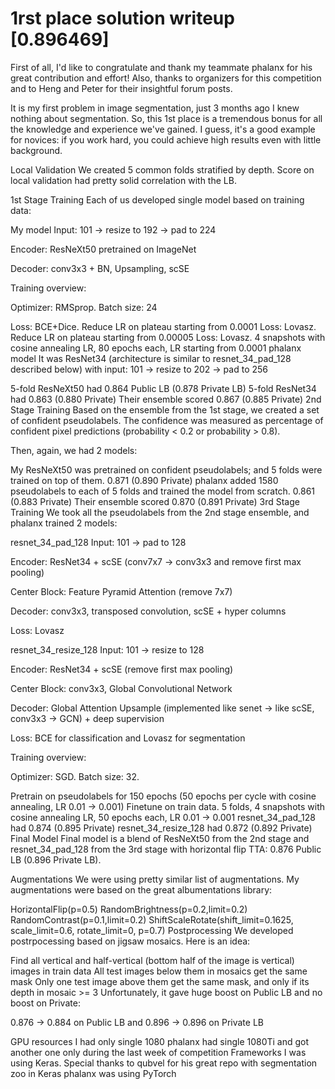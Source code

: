 # 1rst place solution writeup [0.896469]
First of all, I'd like to congratulate and thank my teammate phalanx for his great contribution and effort! Also, thanks to organizers for this competition and to Heng and Peter for their insightful forum posts.

It is my first problem in image segmentation, just 3 months ago I knew nothing about segmentation. So, this 1st place is a tremendous bonus for all the knowledge and experience we've gained. I guess, it's a good example for novices: if you work hard, you could achieve high results even with little background.

Local Validation
We created 5 common folds stratified by depth. Score on local validation had pretty solid correlation with the LB.

1st Stage Training
Each of us developed single model based on training data:

My model
Input: 101 -> resize to 192 -> pad to 224

Encoder: ResNeXt50 pretrained on ImageNet

Decoder: conv3x3 + BN, Upsampling, scSE

Training overview:

Optimizer: RMSprop. Batch size: 24

Loss: BCE+Dice. Reduce LR on plateau starting from 0.0001
Loss: Lovasz. Reduce LR on plateau starting from 0.00005
Loss: Lovasz. 4 snapshots with cosine annealing LR, 80 epochs each, LR starting from 0.0001
phalanx model
It was ResNet34 (architecture is similar to resnet_34_pad_128 described below) with input: 101 -> resize to 202 -> pad to 256

5-fold ResNeXt50 had 0.864 Public LB (0.878 Private LB)
5-fold ResNet34 had 0.863 (0.880 Private)
Their ensemble scored 0.867 (0.885 Private)
2nd Stage Training
Based on the ensemble from the 1st stage, we created a set of confident pseudolabels. The confidence was measured as percentage of confident pixel predictions (probability < 0.2 or probability > 0.8).

Then, again, we had 2 models:

My ResNeXt50 was pretrained on confident pseudolabels; and 5 folds were trained on top of them. 0.871 (0.890 Private)
phalanx added 1580 pseudolabels to each of 5 folds and trained the model from scratch. 0.861 (0.883 Private)
Their ensemble scored 0.870 (0.891 Private)
3rd Stage Training
We took all the pseudolabels from the 2nd stage ensemble, and phalanx trained 2 models:

resnet_34_pad_128
Input: 101 -> pad to 128

Encoder: ResNet34 + scSE (conv7x7 -> conv3x3 and remove first max pooling)

Center Block: Feature Pyramid Attention (remove 7x7)

Decoder: conv3x3, transposed convolution, scSE + hyper columns

Loss: Lovasz

resnet_34_resize_128
Input: 101 -> resize to 128

Encoder: ResNet34 + scSE (remove first max pooling)

Center Block: conv3x3, Global Convolutional Network

Decoder: Global Attention Upsample (implemented like senet -> like scSE, conv3x3 -> GCN) + deep supervision

Loss: BCE for classification and Lovasz for segmentation

Training overview:

Optimizer: SGD. Batch size: 32.

Pretrain on pseudolabels for 150 epochs (50 epochs per cycle with cosine annealing, LR 0.01 -> 0.001)
Finetune on train data. 5 folds, 4 snapshots with cosine annealing LR, 50 epochs each, LR 0.01 -> 0.001
resnet_34_pad_128 had 0.874 (0.895 Private)
resnet_34_resize_128 had 0.872 (0.892 Private)
Final Model
Final model is a blend of ResNeXt50 from the 2nd stage and resnet_34_pad_128 from the 3rd stage with horizontal flip TTA: 0.876 Public LB (0.896 Private LB).

Augmentations
We were using pretty similar list of augmentations. My augmentations were based on the great albumentations library:

HorizontalFlip(p=0.5)
RandomBrightness(p=0.2,limit=0.2)
RandomContrast(p=0.1,limit=0.2)
ShiftScaleRotate(shift_limit=0.1625, scale_limit=0.6, rotate_limit=0, p=0.7)
Postprocessing
We developed postrpocessing based on jigsaw mosaics. Here is an idea:

Find all vertical and half-vertical (bottom half of the image is vertical) images in train data
All test images below them in mosaics get the same mask
Only one test image above them get the same mask, and only if its depth in mosaic >= 3
Unfortunately, it gave huge boost on Public LB and no boost on Private:

0.876 -> 0.884 on Public LB and 0.896 -> 0.896 on Private LB

GPU resources
I had only single 1080
phalanx had single 1080Ti and got another one only during the last week of competition
Frameworks
I was using Keras. Special thanks to qubvel for his great repo with segmentation zoo in Keras
phalanx was using PyTorch